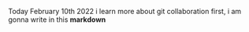 Today February 10th 2022
i learn more about git collaboration
first, i am gonna write in this **markdown**

